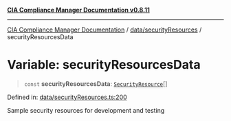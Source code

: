 [**CIA Compliance Manager Documentation v0.8.11**](../../../README.md)

***

[CIA Compliance Manager Documentation](../../../modules.md) / [data/securityResources](../README.md) / securityResourcesData

# Variable: securityResourcesData

> `const` **securityResourcesData**: [`SecurityResource`](../../../services/interfaces/SecurityResource.md)[]

Defined in: [data/securityResources.ts:200](https://github.com/Hack23/cia-compliance-manager/blob/d6eede30e4f01622fe18187e98b207e9a06a781f/src/data/securityResources.ts#L200)

Sample security resources for development and testing
